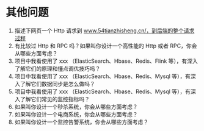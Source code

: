 # 其他问题

1. 描述下网页一个 Http 请求到 www.54tianzhisheng.cn/，到后端的整个请求过程
2. 有比较过 Http 和 RPC 吗？如果叫你设计一个高性能的 Http 或者 RPC，你会从哪些方面考虑？
3. 项目中我看使用了 xxx （ElasticSearch、Hbase、Redis、Flink 等），有深入了解它们的原理和懂点调优技巧吗？
4. 项目中我看使用了 xxx （ElasticSearch、Hbase、Redis、Mysql 等），有深入了解它们数据同步是怎么做吗？
5. 项目中我看使用了 xxx （ElasticSearch、Hbase、Redis、Mysql 等），有深入了解它们常见的监控指标吗？
6. 如果叫你设计一个秒杀系统，你会从哪些方面考虑？
7. 如果叫你设计一个电商系统，你会从哪些方面考虑？
8. 如果叫你设计一个监控告警系统，你会从哪些方面考虑？
